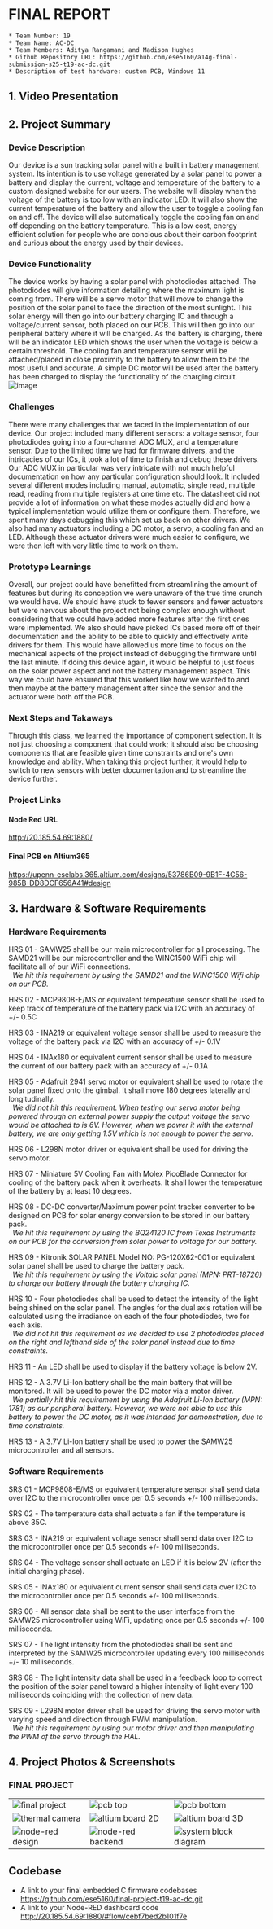 # FINAL REPORT

    * Team Number: 19
    * Team Name: AC-DC
    * Team Members: Aditya Rangamani and Madison Hughes
    * Github Repository URL: https://github.com/ese5160/a14g-final-submission-s25-t19-ac-dc.git
    * Description of test hardware: custom PCB, Windows 11 

## 1. Video Presentation

## 2. Project Summary
### Device Description
Our device is a sun tracking solar panel with a built in battery management system. Its intention is to use voltage generated by a solar panel to power a battery and display the current, voltage and temperature of the battery to a custom designed website for our users. The website will display when the voltage of the battery is too low with an indicator LED. It will also show the current temperature of the battery and allow the user to toggle a cooling fan on and off. The device will also automatically toggle the cooling fan on and off depending on the battery temperature. This is a low cost, energy efficient solution for people who are concious about their carbon footprint and curious about the energy used by their devices. 

### Device Functionality
The device works by having a solar panel with photodiodes attached. The photodiodes will give information detailing where the maximum light is coming from. There will be a servo motor that will move to change the position of the solar panel to face the direction of the most sunlight. This solar energy will then go into our battery charging IC and through a voltage/current sensor, both placed on our PCB. This will then go into our peripheral battery where it will be charged. As the battery is charging, there will be an indicator LED which shows the user when the voltage is below a certain threshold. The cooling fan and temperature sensor will be attached/placed in close proximity to the battery to allow them to be the most useful and accurate. A simple DC motor will be used after the battery has been charged to display the functionality of the charging circuit.
![image](images/block_diagram.png)

### Challenges
There were many challenges that we faced in the implementation of our device. Our project included many different sensors: a voltage sensor, four photodiodes going into a four-channel ADC MUX, and a temperature sensor. Due to the limited time we had for firmware drivers, and the intricacies of our ICs, it took a lot of time to finish and debug these drivers. Our ADC MUX in particular was very intricate with not much helpful documentation on how any particular configuration should look. It included several different modes including manual, automatic, single read, multiple read, reading from multiple registers at one time etc. The datasheet did not provide a lot of information on what these modes actually did and how a typical implementation would utilize them or configure them. Therefore, we spent many days debugging this which set us back on other drivers. We also had many actuators including a DC motor, a servo, a cooling fan and an LED. Although these actuator drivers were much easier to configure, we were then left with very little time to work on them. 

### Prototype Learnings
Overall, our project could have benefitted from streamlining the amount of features but during its conception we were unaware of the true time crunch we would have. We should have stuck to fewer sensors and fewer actuators but were nervous about the project not being complex enough without considering that we could have added more features after the first ones were implemented. We also should have picked ICs based more off of their documentation and the ability to be able to quickly and effectively write drivers for them. This would have allowed us more time to focus on the mechanical aspects of the project instead of debugging the firmware until the last minute. If doing this device again, it would be helpful to just focus on the solar power aspect and not the battery management aspect. This way we could have ensured that this worked like how we wanted to and then maybe at the battery management after since the sensor and the actuator were both off the PCB. 

### Next Steps and Takaways
Through this class, we learned the importance of component selection. It is not just choosing a component that could work; it should also be choosing components that are feasible given time constraints and one's own knowledge and ability. When taking this project further, it would help to switch to new sensors with better documentation and to streamline the device further.

### Project Links
#### Node Red URL
http://20.185.54.69:1880/

#### Final PCB on Altium365
https://upenn-eselabs.365.altium.com/designs/53786B09-9B1F-4C56-985B-DD8DCF656A41#design

## 3. Hardware & Software Requirements
### Hardware Requirements
HRS 01 - SAMW25 shall be our main microcontroller for all processing. The SAMD21 will be our microcontroller and the WINC1500 WiFi chip will facilitate all of our WiFi connections. 
<br>
&nbsp; *We hit this requirement by using the SAMD21 and the WINC1500 Wifi chip on our PCB.*

HRS 02 - MCP9808-E/MS or equivalent temperature sensor shall be used to keep track of temperature of the battery pack via I2C with an accuracy of +/- 0.5C

HRS 03 - INA219 or equivalent voltage sensor shall be used to measure the voltage of the battery pack via I2C with an accuracy of +/- 0.1V

HRS 04 - INAx180 or equivalent current sensor shall be used to measure the current of our battery pack with an accuracy of +/- 0.1A

HRS 05 - Adafruit 2941 servo motor or equivalent shall be used to rotate the solar panel fixed onto the gimbal. It shall move 180 degrees laterally and longitudinally.
<br>
&nbsp; *We did not hit this requirement. When testing our servo motor being powered through an external power supply the output voltage the servo would be attached to is 6V. However, when we power it with the external battery, we are only getting 1.5V which is not enough to power the servo.*

HRS 06 - L298N motor driver or equivalent shall be used for driving the servo motor.

HRS 07 - Miniature 5V Cooling Fan with Molex PicoBlade Connector for cooling of the battery pack when it overheats. It shall lower the temperature of the battery by at least 10 degrees.

HRS 08 - DC-DC converter/Maximum power point tracker converter to be designed on PCB for solar energy conversion to be stored in our battery pack.
<br>
&nbsp; *We hit this requirement by using the BQ24120 IC from Texas Instruments on our PCB for the conversion from solar power to voltage for our battery.*

HRS 09 - Kitronik SOLAR PANEL Model NO: PG-120X62-001 or equivalent solar panel shall be used to charge the battery pack.
<br>
&nbsp; *We hit this requirement by using the Voltaic solar panel (MPN: PRT-18726) to charge our battery through the battery charging IC.*

HRS 10 - Four photodiodes shall be used to detect the intensity of the light being shined on the solar panel. The angles for the dual axis rotation will be calculated using the irradiance on each of the four photodiodes, two for each axis.
<br>
&nbsp; *We did not hit this requirement as we decided to use 2 photodiodes placed on the right and lefthand side of the solar panel instead due to time constraints.*

HRS 11 - An LED shall be used to display if the battery voltage is below 2V.

HRS 12 - A 3.7V Li-Ion battery shall be the main battery that will be monitored. It will be used to power the DC motor via a motor driver.
<br>
&nbsp; *We partially hit this requirement by using the Adafruit Li-Ion battery (MPN: 1781) as our peripheral battery. However, we were not able to use this battery to power the DC motor, as it was intended for demonstration, due to time constraints.*

HRS 13 - A 3.7V Li-Ion battery shall be used to power the SAMW25 microcontroller and all sensors.

### Software Requirements
SRS 01 - MCP9808-E/MS or equivalent temperature sensor shall send data over I2C to the microcontroller once per 0.5 seconds +/- 100 milliseconds.

SRS 02 - The temperature data shall actuate a fan if the temperature is above 35C.

SRS 03 - INA219 or equivalent voltage sensor shall send data over I2C to the microcontroller once per 0.5 seconds +/- 100 milliseconds.

SRS 04 - The voltage sensor shall actuate an LED if it is below 2V (after the initial charging phase).

SRS 05 - INAx180 or equivalent current sensor shall send data over I2C to the microcontroller once per 0.5 seconds +/- 100 milliseconds.

SRS 06 - All sensor data shall be sent to the user interface from the SAMW25 microcontroller using WiFi, updating once per 0.5 seconds +/- 100 milliseconds.

SRS 07 - The light intensity from the photodiodes shall be sent and interpreted by the SAMW25 microcontroller updating every 100 milliseconds +/- 10 milliseconds.

SRS 08 - The light intensity data shall be used in a feedback loop to correct the position of the solar panel toward a higher intensity of light every 100 milliseconds coinciding with the collection of new data.

SRS 09 - L298N motor driver shall be used for driving the servo motor with varying speed and direction through PWM manipulation.
<br>
&nbsp; *We hit this requirement by using our motor driver and then manipulating the PWM of the servo through the HAL.*

## 4. Project Photos & Screenshots
### FINAL PROJECT

||||
|-|-|-|
| ![final project]() | ![pcb top](images/IMG_0260.JPG) | ![pcb bottom](images/IMG_0263.JPG) |
| ![thermal camera](images/thermal_image_1.jpeg) | ![altium board 2D](images/twod_rendering.png) | ![altium board 3D](images/threed_rendering.png) |
| ![node-red design](images/node_red_frontend.png) | ![node-red backend](images/node_red_backend.png) | ![system block diagram](images/block_diagram.png)  |

## Codebase

- A link to your final embedded C firmware codebases
  https://github.com/ese5160/final-project-t19-ac-dc.git
- A link to your Node-RED dashboard code
  http://20.185.54.69:1880/#flow/cebf7bed2b101f7e

